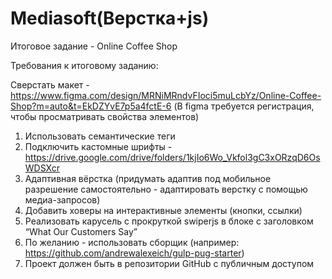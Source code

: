 # Mediasoft(Верстка+js)
Итоговое задание - Online Coffee Shop

Требования к итоговому заданию:

Сверстать макет - https://www.figma.com/design/MRNiMRndvFIoci5muLcbYz/Online-Coffee-Shop?m=auto&t=EkDZYvE7p5a4fctE-6
(В figma требуется регистрация, чтобы просматривать свойства элементов)

1. Использовать семантические теги
2. Подключить кастомные шрифты - https://drive.google.com/drive/folders/1kjIo6Wo_Vkfol3gC3xORzqD6OsWDSXcr
3. Адаптивная вёрстка (придумать адаптив под мобильное разрешение самостоятельно - адаптировать верстку с помощью медиа-запросов)
4. Добавить ховеры на интерактивные элементы (кнопки, ссылки)
5. Реализовать карусель с прокруткой swiperjs в блоке с заголовком “What Our Customers Say”
6. По желанию - использовать сборщик (например: https://github.com/andrewalexeich/gulp-pug-starter)
7. Проект должен быть в репозитории GitHub с публичным доступом
